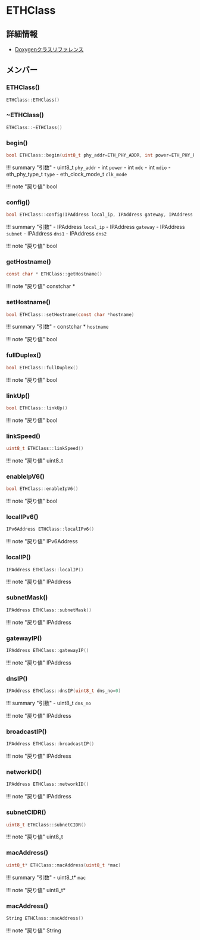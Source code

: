 # ETHClass



## 詳細情報

- [Doxygenクラスリファレンス](https://lang-ship.com/reference/ESP32/latest/class_e_t_h_class.html)

## メンバー





### ETHClass()



```c
ETHClass::ETHClass()
```



### ~ETHClass()



```c
ETHClass::~ETHClass()
```



### begin()



```c
bool ETHClass::begin(uint8_t phy_addr=ETH_PHY_ADDR, int power=ETH_PHY_POWER, int mdc=ETH_PHY_MDC, int mdio=ETH_PHY_MDIO, eth_phy_type_t type=ETH_PHY_TYPE, eth_clock_mode_t clk_mode=ETH_CLK_MODE)
```

!!! summary "引数"
	- uint8_t `phy_addr` 
	- int `power` 
	- int `mdc` 
	- int `mdio` 
	- eth_phy_type_t `type` 
	- eth_clock_mode_t `clk_mode` 

!!! note "戻り値"
	bool



### config()



```c
bool ETHClass::config(IPAddress local_ip, IPAddress gateway, IPAddress subnet, IPAddress dns1=(uint32_t) 0x00000000, IPAddress dns2=(uint32_t) 0x00000000)
```

!!! summary "引数"
	- IPAddress `local_ip` 
	- IPAddress `gateway` 
	- IPAddress `subnet` 
	- IPAddress `dns1` 
	- IPAddress `dns2` 

!!! note "戻り値"
	bool



### getHostname()



```c
const char * ETHClass::getHostname()
```

!!! note "戻り値"
	constchar *



### setHostname()



```c
bool ETHClass::setHostname(const char *hostname)
```

!!! summary "引数"
	- constchar * `hostname` 

!!! note "戻り値"
	bool



### fullDuplex()



```c
bool ETHClass::fullDuplex()
```

!!! note "戻り値"
	bool



### linkUp()



```c
bool ETHClass::linkUp()
```

!!! note "戻り値"
	bool



### linkSpeed()



```c
uint8_t ETHClass::linkSpeed()
```

!!! note "戻り値"
	uint8_t



### enableIpV6()



```c
bool ETHClass::enableIpV6()
```

!!! note "戻り値"
	bool



### localIPv6()



```c
IPv6Address ETHClass::localIPv6()
```

!!! note "戻り値"
	IPv6Address



### localIP()



```c
IPAddress ETHClass::localIP()
```

!!! note "戻り値"
	IPAddress



### subnetMask()



```c
IPAddress ETHClass::subnetMask()
```

!!! note "戻り値"
	IPAddress



### gatewayIP()



```c
IPAddress ETHClass::gatewayIP()
```

!!! note "戻り値"
	IPAddress



### dnsIP()



```c
IPAddress ETHClass::dnsIP(uint8_t dns_no=0)
```

!!! summary "引数"
	- uint8_t `dns_no` 

!!! note "戻り値"
	IPAddress



### broadcastIP()



```c
IPAddress ETHClass::broadcastIP()
```

!!! note "戻り値"
	IPAddress



### networkID()



```c
IPAddress ETHClass::networkID()
```

!!! note "戻り値"
	IPAddress



### subnetCIDR()



```c
uint8_t ETHClass::subnetCIDR()
```

!!! note "戻り値"
	uint8_t



### macAddress()



```c
uint8_t* ETHClass::macAddress(uint8_t *mac)
```

!!! summary "引数"
	- uint8_t* `mac` 

!!! note "戻り値"
	uint8_t*



### macAddress()



```c
String ETHClass::macAddress()
```

!!! note "戻り値"
	String



